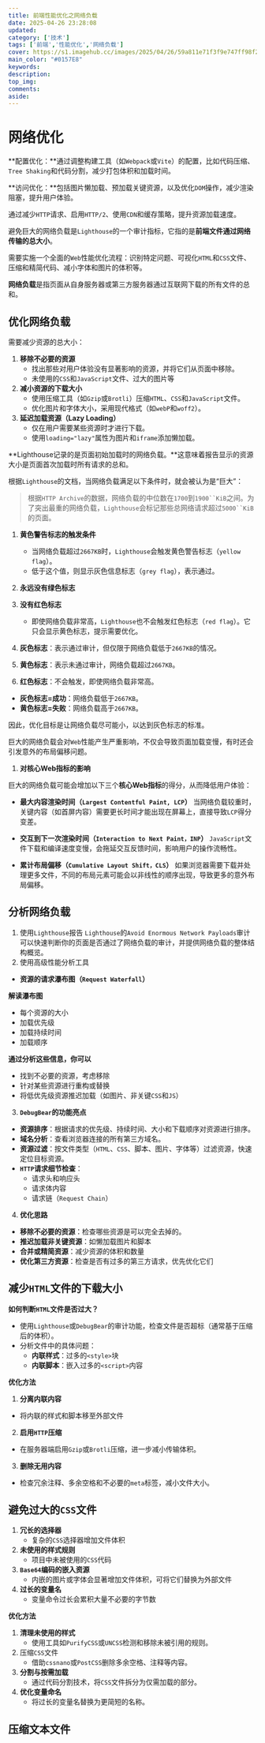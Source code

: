 ```yaml
---
title: 前端性能优化之网络负载
date: 2025-04-26 23:28:08
updated:
category: ['技术']
tags: ['前端','性能优化','网络负载']
cover: https://s1.imagehub.cc/images/2025/04/26/59a811e71f3f9e747ff98f2555a10a41.md.jpg
main_color: "#0157E8"
keywords:
description:
top_img:
comments:
aside:
---
```


# 网络优化

**配置优化：**通过调整构建工具（如`Webpack`或`Vite`）的配置，比如代码压缩、`Tree Shaking`和代码分割，减少打包体积和加载时间。

**访问优化：**包括图片懒加载、预加载关键资源，以及优化`DOM`操作，减少渲染阻塞，提升用户体验。

通过减少`HTTP`请求、启用`HTTP/2`、使用`CDN`和缓存策略，提升资源加载速度。

避免巨大的网络负载是`Lighthouse`的一个审计指标，它指的是**前端文件通过网络传输的总大小**。

需要实施一个全面的`Web`性能优化流程：识别特定问题、可视化`HTML`和`CSS`文件、压缩和精简代码、减小字体和图片的体积等。

**网络负载**是指页面从自身服务器或第三方服务器通过互联网下载的所有文件的总和。

## 优化网络负载

需要减少资源的总大小：

1. **移除不必要的资源**
    - 找出那些对用户体验没有显著影响的资源，并将它们从页面中移除。
    - 未使用的`CSS`和`JavaScript`文件、过大的图片等
2. **减小资源的下载大小**
    - 使用压缩工具（如`Gzip`或`Brotli`）压缩`HTML`、`CSS`和`JavaScript`文件。
    - 优化图片和字体大小，采用现代格式（如`webP`和`woff2`）。
3. **延迟加载资源（Lazy Loading）**
    - 仅在用户需要某些资源时才进行下载。
    - 使用`loading="lazy"`属性为图片和`iframe`添加懒加载。

**Lighthouse记录的是页面初始加载时的网络负载。**这意味着报告显示的资源大小是页面首次加载时所有请求的总和。

根据`Lighthouse`的文档，当网络负载满足以下条件时，就会被认为是“巨大”：

> 根据`HTTP Archive`的数据，网络负载的中位数在`1700`到`1900``KiB`之间。为了突出最重的网络负载，`Lighthouse`会标记那些总网络请求超过`5000``KiB`的页面。

1. **黄色警告标志的触发条件**
    - 当网络负载超过`2667KB`时，`Lighthouse`会触发黄色警告标志（`yellow flag`）。
    - 低于这个值，则显示灰色信息标志（`grey flag`），表示通过。
2. **永远没有绿色标志**
3. **没有红色标志**
    - 即使网络负载非常高，`Lighthouse`也不会触发红色标志（`red flag`）。它只会显示黄色标志，提示需要优化。

1. **灰色标志**：表示通过审计，但仅限于网络负载低于`2667KB`的情况。
2. **黄色标志**：表示未通过审计，网络负载超过`2667KB`。
3. **红色标志**：不会触发，即使网络负载非常高。

- **灰色标志=成功**：网络负载低于`2667KB`。
- **黄色标志=失败**：网络负载高于`2667KB`。

因此，优化目标是让网络负载尽可能小，以达到灰色标志的标准。

巨大的网络负载会对`Web`性能产生严重影响，不仅会导致页面加载变慢，有时还会引发意外的布局偏移问题。

1. **对核心Web指标的影响**

巨大的网络负载可能会增加以下三个**核心Web指标**的得分，从而降低用户体验：

- **最大内容渲染时间（`Largest Contentful Paint, LCP`）**
当网络负载较重时，关键内容（如首屏内容）需要更长时间才能出现在屏幕上，直接导致`LCP`得分变差。

- **交互到下一次渲染时间（`Interaction to Next Paint，INP`）**
`JavaScript`文件下载和编译速度变慢，会拖延交互反馈时间，影响用户的操作流畅性。

- **累计布局偏移（`Cumulative Layout Shift，CLS`）**
如果浏览器需要下载并处理更多文件，不同的布局元素可能会以非线性的顺序出现，导致更多的意外布局偏移。

## 分析网络负载

1. 使用`Lighthouse`报告
`Lighthouse`的`Avoid Enormous Network Payloads`审计可以快速判断你的页面是否通过了网络负载的审计，并提供网络负载的整体结构概览。
2. 使用高级性能分析工具
- **资源的请求瀑布图（`Request Waterfall`）**

**解读瀑布图**
- 每个资源的大小
- 加载优先级
- 加载持续时间
- 加载顺序

**通过分析这些信息，你可以**
- 找到不必要的资源，考虑移除
- 针对某些资源进行重构或替换
- 将低优先级资源推迟加载（如图片、非关键`CSS`和`JS`）

3. **`DebugBear`的功能亮点**
- **资源排序**：根据请求的优先级、持续时间、大小和下载顺序对资源进行排序。
- **域名分析**：查看浏览器连接的所有第三方域名。
- **资源过滤**：按文件类型（`HTML`、`CSS`、脚本、图片、字体等）过滤资源，快速定位目标资源。
- **`HTTP`请求细节检查**：
    - 请求头和响应头
    - 请求体内容
    - 请求链（`Request Chain`）

4. **优化思路**
- **移除不必要的资源**：检查哪些资源是可以完全去掉的。
- **推迟加载非关键资源**：如懒加载图片和脚本
- **合并或精简资源**：减少资源的体积和数量
- **优化第三方资源**：检查是否有过多的第三方请求，优先优化它们

## 减少`HTML`文件的下载大小

**如何判断`HTML`文件是否过大？**
- 使用`Lighthouse`或`DebugBear`的审计功能，检查文件是否超标（通常基于压缩后的体积）。
- 分析文件中的具体问题：
    - **内联样式**：过多的`<style>`块
    - **内联脚本**：嵌入过多的`<script>`内容

**优化方法**
1. **分离内联内容**
- 将内联的样式和脚本移至外部文件
2. **启用`HTTP`压缩**
- 在服务器端启用`Gzip`或`Brotli`压缩，进一步减小传输体积。
3. **删除无用内容**
- 检查冗余注释、多余空格和不必要的`meta`标签，减小文件大小。

## 避免过大的`CSS`文件

1. **冗长的选择器**
    - 复杂的`CSS`选择器增加文件体积
2. **未使用的样式规则**
    - 项目中未被使用的`CSS`代码
3. **`Base64`编码的嵌入资源**
    - 内嵌的图片或字体会显著增加文件体积，可将它们替换为外部文件
4. **过长的变量名**
    - 变量命令过长会累积大量不必要的字节数
      
**优化方法**

1. **清理未使用的样式**
    - 使用工具如`PurifyCSS`或`UNCSS`检测和移除未被引用的规则。
2. 压缩`CSS`文件
    - 借助`cssnano`或`PostCSS`删除多余空格、注释等内容。
3. **分割与按需加载**
    - 通过代码分割技术，将`CSS`文件拆分为仅需加载的部分。
4. **优化变量命名**
    - 将过长的变量名替换为更简短的名称。

## 压缩文本文件